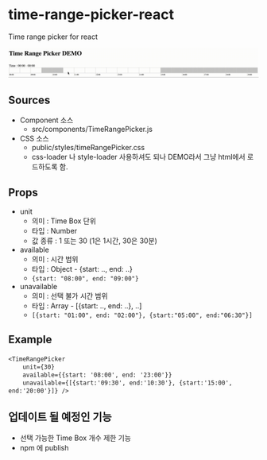 # time-range-picker-react
Time range picker for react

![Time_Range_Picker_Demo](/src/assets/Time-Range-Picker-Demo.gif)

## Sources
* Component 소스 
    - src/components/TimeRangePicker.js
* CSS 소스
    - public/styles/timeRangePicker.css
    - css-loader 나 style-loader 사용하셔도 되나 DEMO라서 그냥 html에서 로드하도록 함.

## Props
* unit
    * 의미 : Time Box 단위 
    * 타입 : Number
    * 값 종류 : 1 또는 30 (1은 1시간, 30은 30분)
* available
    * 의미 : 시간 범위
    * 타입 : Object - {start: .., end: ..}
    * ```{start: "08:00", end: "09:00"}```
* unavailable 
    * 의미 : 선택 불가 시간 범위 
    * 타입 : Array - [{start: .., end: ..}, ..]
    * ```[{start: "01:00", end: "02:00"}, {start:"05:00", end:"06:30"}]```

## Example
```
<TimeRangePicker 
    unit={30} 
    available={{start: '08:00', end: '23:00'}} 
    unavailable={[{start:'09:30', end:'10:30'}, {start:'15:00', end:'20:00'}]} />
```

## 업데이트 될 예정인 기능
* 선택 가능한 Time Box 개수 제한 기능
* npm 에 publish